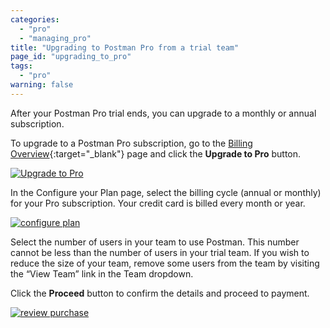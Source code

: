 ```yaml
---
categories:
  - "pro"
  - "managing_pro"
title: "Upgrading to Postman Pro from a trial team"
page_id: "upgrading_to_pro"
tags: 
  - "pro"
warning: false
---
```


After your Postman Pro trial ends, you can upgrade to a monthly or annual subscription. 

To upgrade to a Postman Pro subscription, go to the [Billing Overview]({{site.pm.gs}}/pay/billing){:target="_blank"} page and click the **Upgrade to Pro** button. 

[![Upgrade to Pro](https://s3.amazonaws.com/postman-static-getpostman-com/postman-docs/upgrade+to+pro.png)](https://s3.amazonaws.com/postman-static-getpostman-com/postman-docs/upgrade+to+pro.png)

In the Configure your Plan page, select the billing cycle (annual or monthly) for your Pro subscription. Your credit card is billed every month or year.

[![configure plan](https://s3.amazonaws.com/postman-static-getpostman-com/postman-docs/configurePlan-upgrade.png)](https://s3.amazonaws.com/postman-static-getpostman-com/postman-docs/configurePlan-upgrade.png)

Select the number of users in your team to use Postman. This number cannot be less than the number of users in your trial team. If you wish to reduce the size of your team, remove some users from the team by visiting the “View Team” link in the Team dropdown.

Click the **Proceed** button to confirm the details and proceed to payment.  

[![review purchase](https://s3.amazonaws.com/postman-static-getpostman-com/postman-docs/reviewPurchase-upgrade.png)](https://s3.amazonaws.com/postman-static-getpostman-com/postman-docs/reviewPurchase-upgrade.png)
